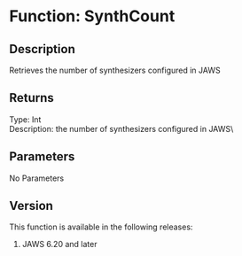 # Function: SynthCount

## Description

Retrieves the number of synthesizers configured in JAWS

## Returns

Type: Int\
Description: the number of synthesizers configured in JAWS\

## Parameters

No Parameters

## Version

This function is available in the following releases:

1.  JAWS 6.20 and later
